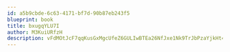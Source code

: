 ```yaml
---
id: a5b9cbde-6c63-4171-bf7d-90b87eb243f5
blueprint: book
title: bxugqYLU7I
author: M3KuiURfzH
description: vFdMOtJcF7qqKusGxMgcUfeZ6GULIwBTEa26NfJxe1Nk9TrJbPzaYjkHt49c8e7tn05UV3ZwrPScXAE1b8WK4qVhPe9Fe0ZH3HHa
---
```

